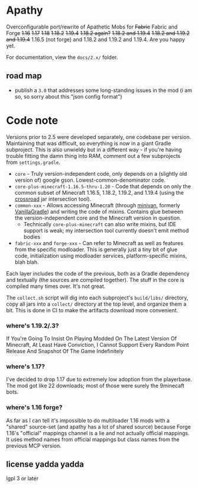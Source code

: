 # Apathy

Overconfigurable port/rewrite of Apathetic Mobs for ~~Fabric~~ Fabric and Forge ~~1.16~~ ~~1.17~~ ~~1.18~~ ~~1.18.2~~ ~~1.19.4~~ ~~1.18.2 again?~~ ~~1.18.2 and 1.19.4~~ ~~1.18.2 and 1.19.2 and 1.19.4~~ 1.16.5 (not forge) and 1.18.2 and 1.19.2 and 1.19.4. Are you happy yet.

For documentation, view the `docs/2.x/` folder.

## road map

* publish a `3.0` that addresses some long-standing issues in the mod (i am so, so sorry about this "json config format")

# Code note

Versions prior to 2.5 were developed separately, one codebase per version. Maintaining that was difficult, so everything is now in a giant Gradle subproject. This is also unwieldy but in a different way - if you're having trouble fitting the damn thing into RAM, comment out a few subprojects from `settings.gradle`.

* `core` - Truly version-independent code, only depends on a (slightly old version of) google gson. Lowest-common-denominator code.
* `core-plus-minecraft-1.16.5-thru-1.20` - Code that depends on only the common subset of Minecraft 1.16.5, 1.18.2, 1.19.2, and 1.19.4 (using the [crossroad](https://github.com/CrackedPolishedBlackstoneBricksMC/crossroad) jar intersection tool).
* `common-xxx` - Allows accessing Minecraft (through [minivan](https://github.com/CrackedPolishedBlackstoneBricksMC/minivan), formerly [VanillaGradle](https://github.com/SpongePowered/VanillaGradle)) and writing the code of mixins. Contains glue between the version-independent core and the Minecraft version in question.
  * Technically `core-plus-minecraft` can also write mixins, but IDE support is weak; my intersection tool currently doesn't emit method bodies
* `fabric-xxx` and `forge-xxx` - Can refer to Minecraft as well as features from the specific modloader. This is generally just a tiny bit of glue code, initialization using modloader services, platform-specific mixins, blah blah.

Each layer includes the code of the previous, both as a Gradle dependency and textually (the sources are compiled together). The stuff in the core is compiled many times over. It's not great.

The `collect.sh` script will dig into each subproject's `build/libs/` directory, copy all jars into a `collect/` directory at the top level, and organize them a bit. This is done in CI to make the artifacts download more convenient.

### where's 1.19.2/.3?

If You're Going To Insist On Playing Modded On The Latest Version Of Minecraft, At Least Have Conviction, I Cannot Support Every Random Point Release And Snapshot Of The Game Indefinitely

### where's 1.17?

I've decided to drop 1.17 due to extremely low adoption from the playerbase. The mod got like 22 downloads; most of those were surely the 9minecaft bots.

### where's 1.16 forge?

As far as I can tell it's impossible to do multiloader 1.16 mods with a "shared" source-set (and apathy has a lot of shared source) because Forge 1.16's "official" mappings channel is a lie and not actually official mappings. It uses method names from official mappings but class names from the previous MCP version.

## license yadda yadda

lgpl 3 or later